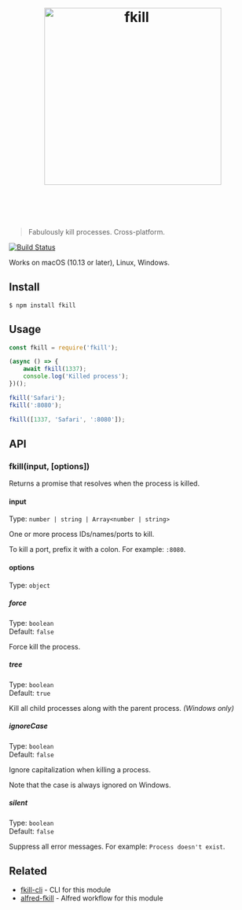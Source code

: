 <h1 align="center">
	<br>
	<img width="360" src="media/logo.svg" alt="fkill">
	<br>
	<br>
	<br>
</h1>

> Fabulously kill processes. Cross-platform.

[![Build Status](https://travis-ci.org/sindresorhus/fkill.svg?branch=master)](https://travis-ci.org/sindresorhus/fkill)

Works on macOS (10.13 or later), Linux, Windows.


## Install

```
$ npm install fkill
```


## Usage

```js
const fkill = require('fkill');

(async () => {
	await fkill(1337);
	console.log('Killed process');
})();

fkill('Safari');
fkill(':8080');

fkill([1337, 'Safari', ':8080']);
```


## API

### fkill(input, [options])

Returns a promise that resolves when the process is killed.

#### input

Type: `number | string | Array<number | string>`

One or more process IDs/names/ports to kill.

To kill a port, prefix it with a colon. For example: `:8080`.

#### options

Type: `object`

##### force

Type: `boolean`<br>
Default: `false`

Force kill the process.

##### tree

Type: `boolean`<br>
Default: `true`

Kill all child processes along with the parent process. *(Windows only)*

##### ignoreCase

Type: `boolean`<br>
Default: `false`

Ignore capitalization when killing a process.

Note that the case is always ignored on Windows.

##### silent

Type: `boolean`<br>
Default: `false`

Suppress all error messages. For example: `Process doesn't exist`.


## Related

- [fkill-cli](https://github.com/sindresorhus/fkill-cli) - CLI for this module
- [alfred-fkill](https://github.com/SamVerschueren/alfred-fkill) - Alfred workflow for this module
